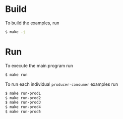 # Build

To build the examples, run
```bash
$ make -j
```

# Run

To execute the main program run
```bash
$ make run
```

To run each individual `producer-consumer` examples run
```bash
$ make run-prod1
$ make run-prod2
$ make run-prod3
$ make run-prod4
$ make run-prod5
```
